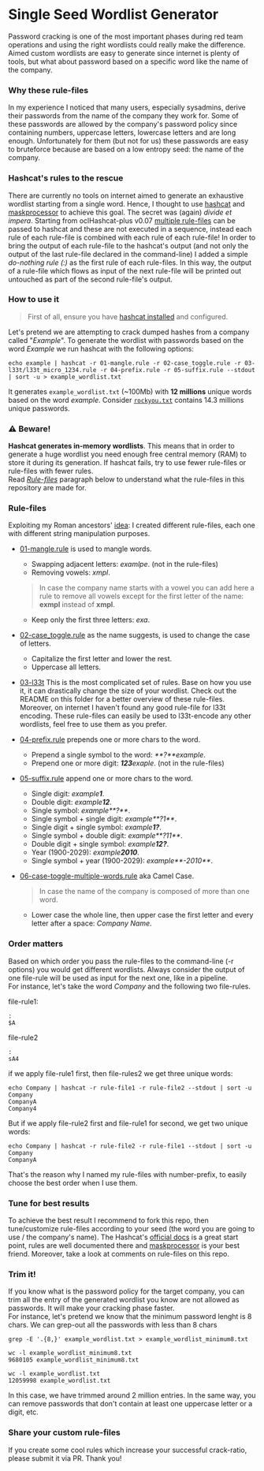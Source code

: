# Single Seed Wordlist Generator

Password cracking is one of the most important phases during red team operations and using the right wordlists could really make the difference. Aimed custom wordlists are easy to generate since internet is plenty of tools, but what about password based on a specific word like the name of the company.

### Why these rule-files
In my experience I noticed that many users, especially sysadmins, derive their passwords from the name of the company they work for. Some of these passwords are allowed by the company's password policy since containing numbers, uppercase letters, lowercase letters and are long enough. Unfortunately for them (but not for us) these passwords are easy to bruteforce because are based on a low entropy seed: the name of the company.
### Hashcat's rules to the rescue
There are currently no tools on internet aimed to generate an exhaustive wordlist starting from a single word. Hence, I thought to use [hashcat](https://hashcat.net/wiki/doku.php?id=hashcat) and [maskprocessor](https://hashcat.net/wiki/doku.php?id=maskprocessor) to achieve this goal. The secret was (again) _divide et impera_. Starting from oclHashcat-plus v0.07 [multiple rule-files](https://hashcat.net/wiki/doku.php?id=rule_based_attack#multi-rules) can be passed to hashcat and these are not executed in a sequence, instead each rule of each rule-file is combined with each rule of each rule-file! In order to bring the output of each rule-file to the hashcat's output (and not only the output of the last rule-file declared in the command-line) I added a simple _do-nothing rule (:)_ as the first rule of each rule-files. In this way, the output of a rule-file which flows as input of the next rule-file will be printed out untouched as part of the second rule-file's output.

### How to use it
> First of all, ensure you have [hashcat installed](https://hashcat.net/wiki/doku.php?id=frequently_asked_questions#installation) and configured.

Let's pretend we are attempting to crack dumped hashes from a company called "_Example_". To generate the wordlist with passwords based on the word _Example_ we run hashcat with the following options:
```    
echo example | hashcat -r 01-mangle.rule -r 02-case_toggle.rule -r 03-l33t/l33t_micro_1234.rule -r 04-prefix.rule -r 05-suffix.rule --stdout | sort -u > example_wordlist.txt
```
It generates `example_wordlist.txt` (~100Mb) with **12 millions** unique words based on the word _example_. Consider [`rockyou.txt`](https://github.com/brannondorsey/naive-hashcat/releases/download/data/rockyou.txt) contains 14.3 millions unique passwords.

### ⚠️ Beware!
**Hashcat generates in-memory wordlists**. This means that in order to generate a huge wordlist you need enough free central memory (RAM) to store it during its generation. If hashcat fails, try to use fewer rule-files or rule-files with fewer rules.  
Read [*Rule-files*](#Rule-files) paragraph below to understand what the rule-files in this repository are made for.

### Rule-files
Exploiting my Roman ancestors' [idea](https://en.wikipedia.org/wiki/Divide_and_rule): I created different rule-files, each one with different string manipulation purposes.

 * [01-mangle.rule](01-mangle.rule) is used to mangle words. 
   * Swapping adjacent letters: _examlpe_. (not in the rule-files)
   * Removing vowels: _xmpl_.
   > In case the company name starts with a vowel you can add here a rule
      to remove all vowels except for the first letter of the name: **exmpl** instead of **xmpl**.
   * Keep only the first three letters: _exa_.
  
 * [02-case_toggle.rule](02-case_toggle.rule) as the name suggests, is used to change the case of letters.
   * Capitalize the first letter and lower the rest.
   * Uppercase all letters.
  
 * [03-l33t](03-l33t) This is the most complicated set of rules. Base on how you use it, it can drastically change the size of your wordlist. Check out the README on this folder for a better overview of these rule-files.
 Moreover, on internet I haven't found any good rule-file for l33t encoding. These rule-files can easily be used to l33t-encode any other wordlists, feel free to use them as you prefer.
 
 * [04-prefix.rule](04-prefix.rule) prepends one or more chars to the word.
   * Prepend a single symbol to the word: _**?**example_.
   * Prepend one or more digit: _**123**exaple_. (not in the rule-files)
  
 * [05-suffix.rule](05-suffix.rule) append one or more chars to the word.
   * Single digit: _example**1**_.
   * Double digit: _example**12**_.
   * Single symbol: _example**?**_.
   * Single symbol + single digit: _example**?1**_.
   * Single digit + single symbol: _example**1?**_.
   * Single symbol + double digit: _example**?11**_.
   * Double digit + single symbol: _example**12?**_.
   * Year (1900-2029): _example**2010**_.
   * Single symbol + year (1900-2029): _example**-2010**_.

 * [06-case-toggle-multiple-words.rule](06-case-toggle-multiple-words.rule) aka Camel Case.
   > In case the name of the company is composed of more than one word.
  
   * Lower case the whole line, then upper case the first letter and every letter after a space: _Company Name_.
  
### Order matters
Based on which order you pass the rule-files to the command-line (-r options) you would get different wordlists. Always consider the output of one file-rule will be used as input for the next one, like in a pipeline.  
For instance, let's take the word _Company_ and the following two file-rules. 
  
file-rule1:
```
:
$A
```
file-rule2
```
:
sA4
```

if we apply file-rule1 first, then file-rules2 we get three unique words:
```
echo Company | hashcat -r rule-file1 -r rule-file2 --stdout | sort -u
Company
CompanyA
Company4
```
But if we apply file-rule2 first and file-rule1 for second, we get two unique words:
```
echo Company | hashcat -r rule-file2 -r rule-file1 --stdout | sort -u
Company
CompanyA
```
That's the reason why I named my rule-files with number-prefix, to easily choose the best order when I use them.

### Tune for best results
To achieve the best result I recommend to fork this repo, then tune/customize rule-files according to your seed (the word you are going to use / the company's name). The Hashcat's [official docs](https://hashcat.net/wiki/doku.php?id=rule_based_attack) is a great start point, rules are well documented there and [maskprocessor](https://hashcat.net/wiki/doku.php?id=maskprocessor) is your best friend. Moreover, take a look at comments on rule-files on this repo.

### Trim it!
If you know what is the password policy for the target company, you can trim all the entry of the generated wordlist you know are not allowed as passwords. It will make your cracking phase faster.  
For instance, let's pretend we know that the minimum password lenght is 8 chars. We can grep-out all the passwords with less than 8 chars
```
grep -E '.{8,}' example_wordlist.txt > example_wordlist_minimum8.txt

wc -l example_wordlist_minimum8.txt
9680105 example_wordlist_minimum8.txt

wc -l example_wordlist.txt
12059998 example_wordlist.txt
```
In this case, we have trimmed around 2 million entries. In the same way, you can remove passwords that don't contain at least one uppercase letter or a digit, etc.

### Share your custom rule-files
If you create some cool rules which increase your successful crack-ratio, please submit it via PR. Thank you!
